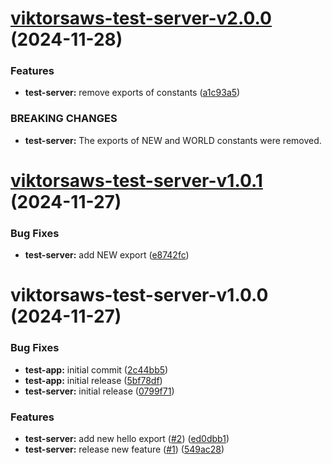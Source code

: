 # [viktorsaws-test-server-v2.0.0](https://github.com/viktorsaws/semrel-monorepo-experiment/compare/test-server/v1.0.1...test-server/v2.0.0) (2024-11-28)


### Features

* **test-server:** remove exports of constants ([a1c93a5](https://github.com/viktorsaws/semrel-monorepo-experiment/commit/a1c93a585c6a874dc901898ac61df439b0fdc025))


### BREAKING CHANGES

* **test-server:** The exports of NEW and WORLD constants were removed.

# [viktorsaws-test-server-v1.0.1](https://github.com/viktorsaws/semrel-monorepo-experiment/compare/test-server/v1.0.0...test-server/v1.0.1) (2024-11-27)


### Bug Fixes

* **test-server:** add NEW export ([e8742fc](https://github.com/viktorsaws/semrel-monorepo-experiment/commit/e8742fc99a548ed099886eebf78e5c6ae1878b5e))

# viktorsaws-test-server-v1.0.0 (2024-11-27)


### Bug Fixes

* **test-app:** initial commit ([2c44bb5](https://github.com/viktorsaws/semrel-monorepo-experiment/commit/2c44bb582ef288ded76eeaf8dfe111bac387e7fa))
* **test-app:** initial release ([5bf78df](https://github.com/viktorsaws/semrel-monorepo-experiment/commit/5bf78dfbb5d3d1a9f924c21c03ae01a4354a2d49))
* **test-server:** initial release ([0799f71](https://github.com/viktorsaws/semrel-monorepo-experiment/commit/0799f71bbe62b00ee0d3dc768a74edbd440530d9))


### Features

* **test-server:** add new hello export ([#2](https://github.com/viktorsaws/semrel-monorepo-experiment/issues/2)) ([ed0dbb1](https://github.com/viktorsaws/semrel-monorepo-experiment/commit/ed0dbb1b2e202dda49f55a2b9ebea9a24426dbd5))
* **test-server:** release new feature ([#1](https://github.com/viktorsaws/semrel-monorepo-experiment/issues/1)) ([549ac28](https://github.com/viktorsaws/semrel-monorepo-experiment/commit/549ac28ed5111f4face675d08042fcb984ba4a3f))
